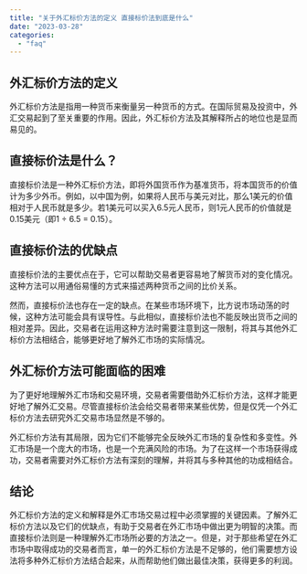 ```yaml
---
title: "关于外汇标价方法的定义 直接标价法到底是什么"
date: "2023-03-28"
categories: 
  - "faq"
---
```


## 外汇标价方法的定义

外汇标价方法是指用一种货币来衡量另一种货币的方式。在国际贸易及投资中，外汇交易起到了至关重要的作用。因此，外汇标价方法及其解释所占的地位也是显而易见的。

## 直接标价法是什么？

直接标价法是一种外汇标价方法，即将外国货币作为基准货币，将本国货币的价值计为多少外币。例如，以中国为例，如果将人民币与美元对比，那么1美元的价值相对于人民币就是多少。若1美元可以买入6.5元人民币，则1元人民币的价值就是0.15美元（即1 ÷ 6.5 = 0.15）。

## 直接标价法的优缺点

直接标价法的主要优点在于，它可以帮助交易者更容易地了解货币对的变化情况。这种方法可以用通俗易懂的方式来描述两种货币之间的比价关系。

然而，直接标价法也存在一定的缺点。在某些市场环境下，比方说市场动荡的时候，这种方法可能会具有误导性。与此相似，直接标价法也不能反映出货币之间的相对差异。因此，交易者在运用这种方法时需要注意到这一限制，将其与其他外汇标价方法相结合，能够更好地了解外汇市场的实际情况。

## 外汇标价方法可能面临的困难

为了更好地理解外汇市场和交易环境，交易者需要借助外汇标价方法，这样才能更好地了解外汇交易。尽管直接标价法会给交易者带来某些优势，但是仅凭一个外汇标价方法去研究外汇交易市场显然是不够的。

外汇标价方法有其局限，因为它们不能够完全反映外汇市场的复杂性和多变性。外汇市场是一个庞大的市场，也是一个充满风险的市场。为了在这样一个市场获得成功，交易者需要对外汇标价方法有深刻的理解，并将其与多种其他的功成相结合。

## 结论

外汇标价方法的定义和解释是外汇市场交易过程中必须掌握的关键因素。了解外汇标价方法以及它们的优缺点，有助于交易者在外汇市场中做出更为明智的决策。而直接标价法则是一种理解外汇市场所必要的方法之一。但是，对于那些希望在外汇市场中取得成功的交易者而言，单一的外汇标价方法是不足够的，他们需要想方设法将多种外汇标价方法结合起来，从而帮助他们做出最佳决策，获得更多的利润。

